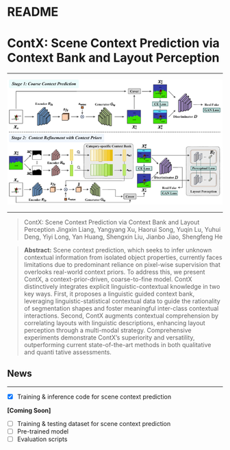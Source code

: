 # README

# ContX: Scene Context Prediction via Context Bank and Layout Perception

---

![architecture.png](architecture.png)

---

> ContX: Scene Context Prediction via Context Bank and Layout Perception
Jingxin Liang, Yangyang Xu, Haorui Song, Yuqin Lu, Yuhui Deng, Yiyi Long, Yan Huang, Shengxin Liu, Jianbo Jiao, Shengfeng He
> 

> **Abstract:** Scene context prediction, which seeks to infer unknown contextual information from isolated object properties, currently faces limitations due to predominant reliance on pixel-wise supervision that overlooks real-world context priors. To address this, we present ContX, a context-prior-driven, coarse-to-fine model. ContX distinctively integrates explicit linguistic-contextual knowledge in two key ways. First, it proposes a linguistic guided context bank, leveraging linguistic-statistical contextual data to guide the rationality of segmentation shapes and foster meaningful inter-class contextual interactions. Second, ContX augments contextual comprehension by correlating layouts with linguistic descriptions, enhancing layout perception through a multi-modal strategy. Comprehensive experiments demonstrate ContX’s superiority and versatility, outperforming current state-of-the-art methods in both qualitative and quanti
tative assessments.
> 

## News

---

- [x]  Training & inference code for scene context prediction

**[Coming Soon]**

- [ ]  Training & testing dataset for scene context prediction
- [ ]  Pre-trained model
- [ ]  Evaluation scripts